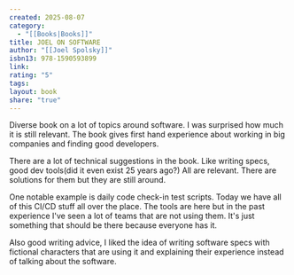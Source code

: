 ```yaml
---
created: 2025-08-07
category:
  - "[[Books|Books]]"
title: JOEL ON SOFTWARE
author: "[[Joel Spolsky]]"
isbn13: 978-1590593899
link:
rating: "5"
tags:
layout: book
share: "true"
---
```

Diverse book on a lot of topics around software.
I was surprised how much it is still relevant.
The book gives first hand experience about working in big companies and finding good developers.

There are a lot of technical suggestions in the book. Like writing specs, good dev tools(did it even exist 25 years ago?) All are relevant. There are solutions for them but they are still around.

One notable example is daily code check-in test scripts. Today we have all of this CI/CD stuff all over the place.
The tools are here but in the past experience I've seen a lot of teams that are not using them.
It's just something that should be there because everyone has it.

Also good writing advice, I liked the idea of writing software specs with fictional characters that are using it and explaining their experience instead of talking about the software.